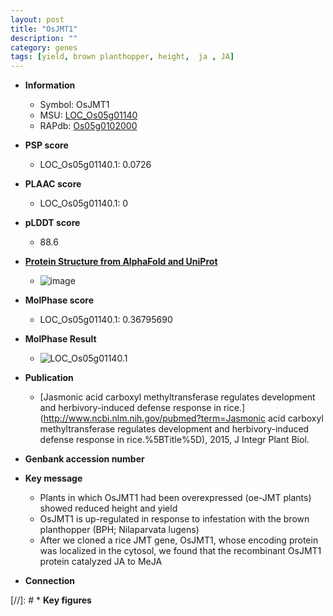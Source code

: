 ```yaml
---
layout: post
title: "OsJMT1"
description: ""
category: genes
tags: [yield, brown planthopper, height,  ja , JA]
---
```


* **Information**  
    + Symbol: OsJMT1  
    + MSU: [LOC_Os05g01140](http://rice.plantbiology.msu.edu/cgi-bin/ORF_infopage.cgi?orf=LOC_Os05g01140)  
    + RAPdb: [Os05g0102000](http://rapdb.dna.affrc.go.jp/viewer/gbrowse_details/irgsp1?name=Os05g0102000)  

* **PSP score**  
    + LOC_Os05g01140.1: 0.0726 

* **PLAAC score**  
    + LOC_Os05g01140.1: 0 

* **pLDDT score**
    + 88.6

* **[Protein Structure from AlphaFold and UniProt](https://www.uniprot.org/uniprotkb/Q9FW31/entry#structure)**
    + ![image](https://ricepsp.github.io/images/Q9/AF-Q9FW31-F1.png)

* **MolPhase score**
    + LOC_Os05g01140.1: 0.36795690

* **MolPhase Result**
    + ![LOC_Os05g01140.1](https://304243504.github.io/Pictures/LOC_Os05g/LOC_Os05g01140.1.png)

* **Publication**  
    + [Jasmonic acid carboxyl methyltransferase regulates development and herbivory-induced defense response in rice.](http://www.ncbi.nlm.nih.gov/pubmed?term=Jasmonic acid carboxyl methyltransferase regulates development and herbivory-induced defense response in rice.%5BTitle%5D), 2015, J Integr Plant Biol.

* **Genbank accession number**  

* **Key message**  
    + Plants in which OsJMT1 had been overexpressed (oe-JMT plants) showed reduced height and yield
    + OsJMT1 is up-regulated in response to infestation with the brown planthopper (BPH; Nilaparvata lugens)
    + After we cloned a rice JMT gene, OsJMT1, whose encoding protein was localized in the cytosol, we found that the recombinant OsJMT1 protein catalyzed JA to MeJA

* **Connection**  

[//]: # * **Key figures**  


